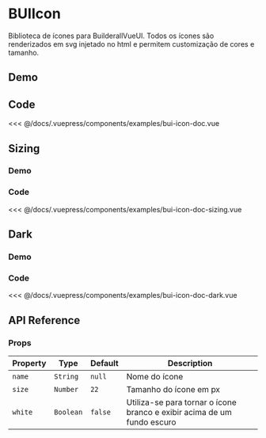 # BUIIcon
Biblioteca de ícones para BuilderallVueUI. Todos os ícones são renderizados em svg injetado no html e permitem customização de cores e tamanho.

## Demo
<Demo componentName="examples-bui-icon-doc" />

## Code
<SourceCode>
<<< @/docs/.vuepress/components/examples/bui-icon-doc.vue
</SourceCode>

## Sizing

### Demo
<Demo componentName="examples-bui-icon-doc-sizing" />

### Code
<SourceCode>
<<< @/docs/.vuepress/components/examples/bui-icon-doc-sizing.vue
</SourceCode>

## Dark

### Demo
<Demo componentName="examples-bui-icon-doc-dark" />

### Code
<SourceCode>
<<< @/docs/.vuepress/components/examples/bui-icon-doc-dark.vue
</SourceCode>

## API Reference

### Props

| Property | Type | Default | Description |
| -------- | ---- | ------- | ----------- |
| `name` | `String` | `null` | Nome do ícone |
| `size` | `Number` | `22` | Tamanho do ícone em px |
| `white` | `Boolean` | `false` | Utiliza-se para tornar o ícone branco e exibir acima de um fundo escuro |